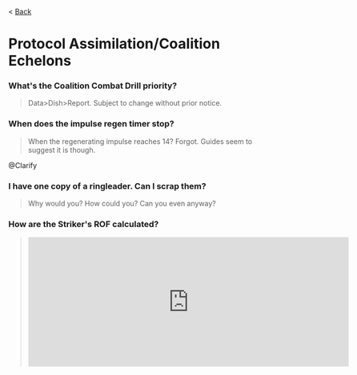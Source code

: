 < [Back](/GFL/mainpage)

# Protocol Assimilation/Coalition Echelons

### What's the Coalition Combat Drill priority?

> Data>Dish>Report. Subject to change without prior notice.

### When does the impulse regen timer stop?

> When the regenerating impulse reaches 14? Forgot. Guides seem to suggest it is though.

@Clarify

### I have one copy of a ringleader. Can I scrap them?

> Why would you? How could you? Can you even anyway?

### How are the Striker's ROF calculated?

> <iframe id="reddit-embed" src="https://www.redditmedia.com/r/girlsfrontline/comments/qkzc9s/weekly_commanders_lounge_november_02_2021/hjecs3p/?depth=1&amp;showmore=false&amp;embed=true&amp;showmedia=false&amp;theme=dark" sandbox="allow-scripts allow-same-origin allow-popups" style="border: none;" height="259" width="640" scrolling="no"></iframe>
